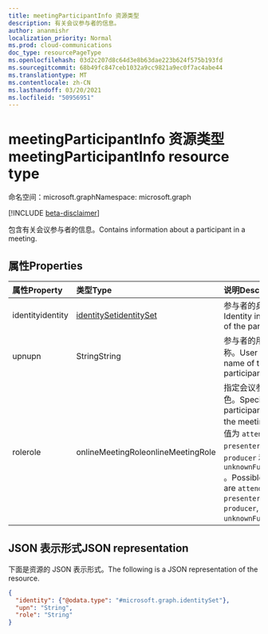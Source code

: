 ```yaml
---
title: meetingParticipantInfo 资源类型
description: 有关会议参与者的信息。
author: ananmishr
localization_priority: Normal
ms.prod: cloud-communications
doc_type: resourcePageType
ms.openlocfilehash: 03d2c207d8c64d3e8b63dae223b624f575b193fd
ms.sourcegitcommit: 68b49fc847ceb1032a9cc9821a9ec0f7ac4abe44
ms.translationtype: MT
ms.contentlocale: zh-CN
ms.lasthandoff: 03/20/2021
ms.locfileid: "50956951"
---
```

# <a name="meetingparticipantinfo-resource-type"></a><span data-ttu-id="bf900-103">meetingParticipantInfo 资源类型</span><span class="sxs-lookup"><span data-stu-id="bf900-103">meetingParticipantInfo resource type</span></span>

<span data-ttu-id="bf900-104">命名空间：microsoft.graph</span><span class="sxs-lookup"><span data-stu-id="bf900-104">Namespace: microsoft.graph</span></span>

[!INCLUDE [beta-disclaimer](../../includes/beta-disclaimer.md)]

<span data-ttu-id="bf900-105">包含有关会议参与者的信息。</span><span class="sxs-lookup"><span data-stu-id="bf900-105">Contains information about a participant in a meeting.</span></span>

## <a name="properties"></a><span data-ttu-id="bf900-106">属性</span><span class="sxs-lookup"><span data-stu-id="bf900-106">Properties</span></span>

| <span data-ttu-id="bf900-107">属性</span><span class="sxs-lookup"><span data-stu-id="bf900-107">Property</span></span> | <span data-ttu-id="bf900-108">类型</span><span class="sxs-lookup"><span data-stu-id="bf900-108">Type</span></span>                          | <span data-ttu-id="bf900-109">说明</span><span class="sxs-lookup"><span data-stu-id="bf900-109">Description</span></span>                                                                        |
| :------- | :---------------------------- | :--------------------------------------------------------------------------------- |
| <span data-ttu-id="bf900-110">identity</span><span class="sxs-lookup"><span data-stu-id="bf900-110">identity</span></span> | [<span data-ttu-id="bf900-111">identitySet</span><span class="sxs-lookup"><span data-stu-id="bf900-111">identitySet</span></span>](identityset.md) | <span data-ttu-id="bf900-112">参与者的身份信息。</span><span class="sxs-lookup"><span data-stu-id="bf900-112">Identity information of the participant.</span></span>                                           |
| <span data-ttu-id="bf900-113">upn</span><span class="sxs-lookup"><span data-stu-id="bf900-113">upn</span></span>      | <span data-ttu-id="bf900-114">String</span><span class="sxs-lookup"><span data-stu-id="bf900-114">String</span></span>                        | <span data-ttu-id="bf900-115">参与者的用户主体名称。</span><span class="sxs-lookup"><span data-stu-id="bf900-115">User principal name of the participant.</span></span>                                            |
| <span data-ttu-id="bf900-116">role</span><span class="sxs-lookup"><span data-stu-id="bf900-116">role</span></span>     | <span data-ttu-id="bf900-117">onlineMeetingRole</span><span class="sxs-lookup"><span data-stu-id="bf900-117">onlineMeetingRole</span></span>             | <span data-ttu-id="bf900-118">指定会议参与者的角色。</span><span class="sxs-lookup"><span data-stu-id="bf900-118">Specifies the participant's role in the meeting.</span></span>  <span data-ttu-id="bf900-119">可能的值为 `attendee` `presenter` 、、 `producer` 和 `unknownFutureValue` 。</span><span class="sxs-lookup"><span data-stu-id="bf900-119">Possible values are `attendee`, `presenter`, `producer`, and `unknownFutureValue`.</span></span>|

## <a name="json-representation"></a><span data-ttu-id="bf900-120">JSON 表示形式</span><span class="sxs-lookup"><span data-stu-id="bf900-120">JSON representation</span></span>

<span data-ttu-id="bf900-121">下面是资源的 JSON 表示形式。</span><span class="sxs-lookup"><span data-stu-id="bf900-121">The following is a JSON representation of the resource.</span></span>

<!-- {
  "blockType": "resource",
  "optionalProperties": [

  ],
  "@odata.type": "microsoft.graph.meetingParticipantInfo"
}-->
```json
{
  "identity": {"@odata.type": "#microsoft.graph.identitySet"},
  "upn": "String",
  "role": "String"
}
```

<!-- uuid: 8fcb5dbc-d5aa-4681-8e31-b001d5168d79
2015-10-25 14:57:30 UTC -->
<!--
{
  "type": "#page.annotation",
  "description": "meetingParticipantInfo resource",
  "keywords": "",
  "section": "documentation",
  "tocPath": "",
  "suppressions": []
}
-->



